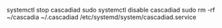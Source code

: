 systemctl stop cascadiad
sudo systemctl disable cascadiad
sudo rm -rf ~/cascadia ~/.cascadiad /etc/systemd/system/cascadiad.service

